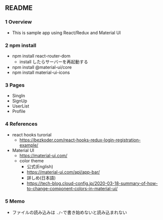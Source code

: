 ## README
### 1 Overview
- This is sample app using React/Redux and Material UI
### 2 npm install
- npm install react-router-dom
  - install したらサーバーを再起動する
- npm install @material-ui/core
- npm install material-ui-icons

### 3 Pages
- SingIn
- SignUp
- UserList
- Profile

### 4 References
- react hooks turorial
  - https://bezkoder.com/react-hooks-redux-login-registration-example/
- Material UI
  - https://material-ui.com/
  - color theme
    - 公式(English)
    - https://material-ui.com/api/app-bar/
    - 詳しめ(日本語)
    - https://tech-blog.cloud-config.jp/2020-03-18-summary-of-how-to-change-component-colors-in-material-ui/

### 5 Memo
- ファイルの読み込みは `./~`で書き始めないと読み込まれない
